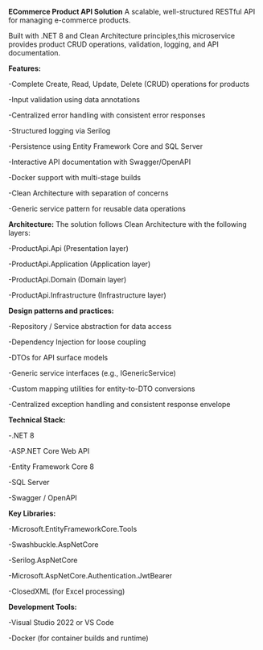 **ECommerce Product API Solution**
A scalable, well-structured RESTful API for managing e-commerce products. 

Built with .NET 8 and Clean Architecture principles,this microservice provides product CRUD operations, validation, logging, and API documentation.


**Features:**

-Complete Create, Read, Update, Delete (CRUD) operations for products

-Input validation using data annotations

-Centralized error handling with consistent error responses

-Structured logging via Serilog

-Persistence using Entity Framework Core and SQL Server

-Interactive API documentation with Swagger/OpenAPI

-Docker support with multi-stage builds

-Clean Architecture with separation of concerns

-Generic service pattern for reusable data operations


**Architecture:**
The solution follows Clean Architecture with the following layers:

-ProductApi.Api            (Presentation layer)

-ProductApi.Application    (Application layer)

-ProductApi.Domain         (Domain layer)

-ProductApi.Infrastructure (Infrastructure layer)


**Design patterns and practices:**

-Repository / Service abstraction for data access

-Dependency Injection for loose coupling

-DTOs for API surface models

-Generic service interfaces (e.g., IGenericService<T>)

-Custom mapping utilities for entity-to-DTO conversions

-Centralized exception handling and consistent response envelope



**Technical Stack:**

-.NET 8

-ASP.NET Core Web API

-Entity Framework Core 8

-SQL Server

-Swagger / OpenAPI



**Key Libraries:**

-Microsoft.EntityFrameworkCore.Tools

-Swashbuckle.AspNetCore

-Serilog.AspNetCore

-Microsoft.AspNetCore.Authentication.JwtBearer

-ClosedXML (for Excel processing)



**Development Tools:**

-Visual Studio 2022 or VS Code

-Docker (for container builds and runtime)

